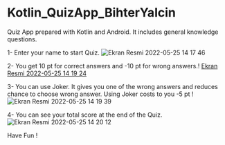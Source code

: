 # Kotlin_QuizApp_BihterYalcin
Quiz App prepared with Kotlin and Android. It includes general knowledge questions.

1- Enter your name to start Quiz.
![Ekran Resmi 2022-05-25 14 17 46](https://user-images.githubusercontent.com/76825689/170252189-fdebfb87-822e-4d47-887d-f09a28455686.jpg)

2- You get 10 pt for correct answers and -10 pt for wrong answers.!
[Ekran Resmi 2022-05-25 14 19 24](https://user-images.githubusercontent.com/76825689/170252319-9e516e9c-b9a2-4e93-a6fa-09f48aed25d6.jpg)

3- You can use Joker. It gives you one of the wrong answers and reduces chance to choose wrong answer. Using Joker costs to you -5 pt !
![Ekran Resmi 2022-05-25 14 19 39](https://user-images.githubusercontent.com/76825689/170252694-835316e7-9db6-4e5f-9ac0-d2a6bb3d8d60.jpg)

4- You can see your total score at the end of the Quiz. 
![Ekran Resmi 2022-05-25 14 20 12](https://user-images.githubusercontent.com/76825689/170252811-c5e26976-c842-464e-94d3-86ed03bed686.jpg)

Have Fun !
